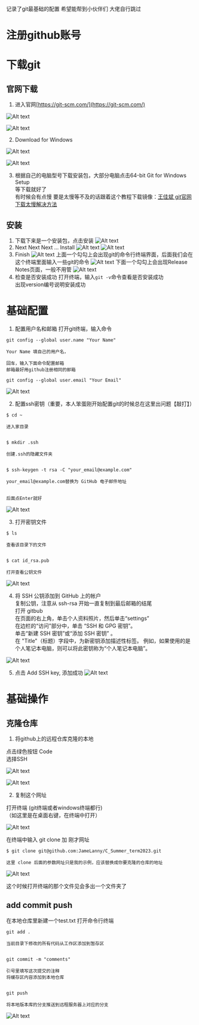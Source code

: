 记录了git最基础的配置
希望能帮到小伙伴们
大佬自行跳过



# 注册github账号

# 下载git

## 官网下载
1. 进入官网[https://git-scm.com/](https://git-scm.com/)

![Alt text](image.png)

![Alt text](image-1.png)

2. Download for Windows

![Alt text](image-2.png)

![Alt text](image-3.png)

3. 根据自己的电脑型号下载安装包，大部分电脑点击64-bit Git for Windows Setup<br>
等下载就好了<br>
有时候会有点慢
要是太慢等不及的话跟着这个教程下载镜像：[王佳斌 git官网下载太慢解决方法](https://blog.csdn.net/weixin_44198965/article/details/99686507)

## 安装
1. 下载下来是一个安装包，点击安装
![Alt text](image-4.png)
2. Next Next Next ... Install
![Alt text](image-5.png)
![Alt text](image-6.png)
3. Finish
![Alt text](image-7.png)
上面一个勾勾上会出现git的命令行终端界面，后面我们会在这个终端里面输入一些git的命令
![Alt text](image-9.png)
下面一个勾勾上会出现Release Notes页面，一般不用管
![Alt text](image-8.png)
4. 检查是否安装成功
打开终端，输入`git -v`命令查看是否安装成功<br>
出现version编号说明安装成功


# 基础配置

1. 配置用户名和邮箱
打开git终端，输入命令
```
git config --global user.name "Your Name"

Your Name 填自己的用户名，

回车，输入下面命令配置邮箱
邮箱最好用github注册相同的邮箱

git config --global user.email "Your Email"
```

![Alt text](image-10.png)

2. 配置ssh密钥（重要，本人笨蛋刚开始配置git的时候总在这里出问题【敲打】）
```
$ cd ~

进入家目录


$ mkdir .ssh

创建.ssh的隐藏文件夹


$ ssh-keygen -t rsa -C "your_email@example.com"

your_email@example.com替换为 GitHub 电子邮件地址


后面点Enter就好
```
![Alt text](%E9%85%8D%E7%BD%AEssh.png)

3. 打开密钥文件
```
$ ls 

查看该目录下的文件


$ cat id_rsa.pub

打开查看公钥文件

```
![Alt text](image-11.png)

4. 将 SSH 公钥添加到 GitHub 上的帐户<br>
复制公钥，注意从 ssh-rsa 开始一直复制到最后邮箱的结尾<br>
打开 gitbub<br>
在页面的右上角，单击个人资料照片，然后单击“settings”<br>
在边栏的“访问”部分中，单击 “SSH 和 GPG 密钥”。<br>
单击“新建 SSH 密钥”或“添加 SSH 密钥” 。<br>
在 "Title"（标题）字段中，为新密钥添加描述性标签。 例如，如果使用的是个人笔记本电脑，则可以将此密钥称为“个人笔记本电脑”。<br>

![Alt text](<屏幕截图 2023-06-22 171821.png>)

5. 点击 Add SSH key, 添加成功
![Alt text](image-12.png)


# 基础操作

## 克隆仓库

1. 将github上的远程仓库克隆的本地<br>

点击绿色按钮 Code<br>
选择SSH<br>

![Alt text](image-13.png)

![Alt text](image-14.png)

2. 复制这个网址<br>

打开终端 (git终端或者windows终端都行)<br>
（如这里是在桌面右键，在终端中打开）<br>

![Alt text](image-15.png)

在终端中输入 git clone 加 刚才网址
```
$ git clone git@github.com:JameLanny/C_Summer_term2023.git

这里 clone 后面的参数网址只是我的示例，应该替换成你要克隆的仓库的地址
```
![Alt text](image-17.png)

这个时候打开终端的那个文件见会多出一个文件夹了

## add commit push

在本地仓库里新建一个test.txt
打开命令行终端

```
git add .

当前目录下修改的所有代码从工作区添加到暂存区


git commit -m "comments"

引号里填写这次提交的注释
将缓存区内容添加到本地仓库


git push 

将本地版本库的分支推送到远程服务器上对应的分支
```


![Alt text](image-18.png)